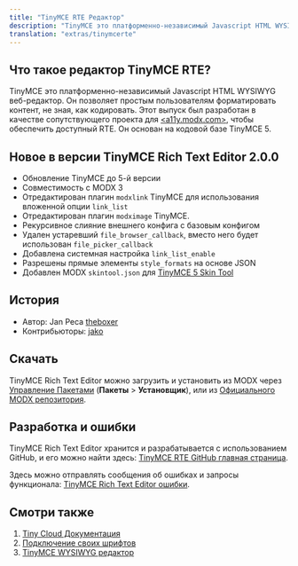 ```yaml
---
title: "TinyMCE RTE Редактор"
description: "TinyMCE это платформенно-независимый Javascript HTML WYSIWYG веб-редактор. Он позволяет простым пользователям форматировать контент, не зная, как кодировать"
translation: "extras/tinymcerte"
---
```


## Что такое редактор TinyMCE RTE?

TinyMCE это платформенно-независимый Javascript HTML WYSIWYG веб-редактор. Он позволяет простым пользователям форматировать контент, не зная, как кодировать. Этот выпуск был разработан в качестве сопутствующего проекта для [<a11y.modx.com>](https://a11y.modx.com), чтобы обеспечить доступный RTE. Он основан на кодовой базе TinyMCE 5.

## Новое в версии TinyMCE Rich Text Editor 2.0.0

-   Обновление TinyMCE до 5-й версии
-   Совместимость с MODX 3
-   Отредактирован плагин `modxlink` TinyMCE для использования вложенной опции `link_list`
-   Отредактирован плагин `modximage` TinyMCE.
-   Рекурсивное слияние внешнего конфига с базовым конфигом
-   Удален устаревший `file_browser_callback`, вместо него будет использован `file_picker_callback`
-   Добавлена системная настройка `link_list_enable`
-   Разрешены прямые элементы `style_formats` на основе JSON
-   Добавлен MODX `skintool.json` для [TinyMCE 5 Skin Tool](http://skin.tiny.cloud/t5/)

## История

-   Автор: Jan Peca [theboxer](https://github.com/theboxer)
-   Контрибьюторы: [jako](https://modx.com/extras/author/jako)

## Скачать

TinyMCE Rich Text Editor можно загрузить и установить из MODX через [Управление Пакетами](building-sites/extras "Управление Пакетами") (**Пакеты** > **Установщик**), или из [Официального MODX репозитория](https://modx.com/extras/package/upgrademodx).

## Разработка и ошибки

TinyMCE Rich Text Editor хранится и разрабатывается с использованием GitHub, и его можно найти здесь: [TinyMCE RTE GitHub главная страница](https://github.com/modxcms/tinymce-rte).

Здесь можно отправлять сообщения об ошибках и запросы функционала: [TinyMCE Rich Text Editor ошибки](https://github.com/modxcms/tinymce-rte/issues).

## Смотри также

1. [Tiny Cloud Документация](https://www.tiny.cloud/docs/)
2. [Подключение своих шрифтов](extras/tinymcerte/customfonts)
3. [TinyMCE WYSIWYG редактор](extras/tinymce)
